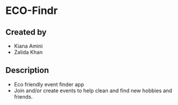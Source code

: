 # ECO-Findr

## Created by
- Kiana Amini
- Zalida Khan

## Description
- Eco friendly event finder app
- Join and/or create events to help clean and find new hobbies and friends.
